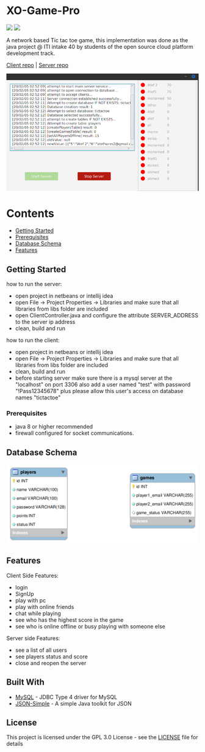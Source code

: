 # XO-Game-Pro
![](https://forthebadge.com/images/badges/made-with-java.svg)
![](http://ForTheBadge.com/images/badges/built-with-love.svg)

A network based Tic tac toe game, this implementation was done as the java project @ ITI intake 40 by students of the open source cloud platform development track.

[Client repo](https://github.com/atefhares/XO-Game-Pro-Client) | [Server repo](https://github.com/atefhares/XO-Game-Pro-Server)

![hg](https://github.com/atefhares/XO-Game-Pro-Server/blob/master/Screenshot%20from%202020-02-05%2002-52-35.png)

# Contents

- [Getting Started](#getting-started)
- [Prerequisites](#prerequisites)
- [Database Schema](#database-schema)
- [Features](#features)

## Getting Started

how to run the server:

- open project in netbeans or intellij idea
- open File -> Project Properties -> Libraries and make sure that all libraries from libs folder are included
- open ClientController.java and configure the attribute SERVER_ADDRESS to the server ip address
- clean, build and run

how to run the client:
- open project in netbeans or intellij idea
- open File -> Project Properties -> Libraries and make sure that all libraries from libs folder are included
- clean, build and run
- before starting server make sure there is a mysql server at the "localhost" on port 3306
   also add a user named "test" with password "!Pass12345678" plus please allow this user's access on database names "tictactoe"

### Prerequisites

- java 8 or higher recommended
- firewall configured for socket communications.

## Database Schema

![hg](https://github.com/atefhares/XO-Game-Pro-Server/blob/master/database_erd.png)

## Features

Client Side Features:</br>
- login
- SignUp
- play with pc
- play with online friends
- chat while playing
- see who has the highest score in the game
- see who is online offline or busy playing with someone else

Server side Features:</br>
- see a list of all users</br>
- see players status and score</br>
- close and reopen the server</br>


## Built With

* [MySQL](https://dev.mysql.com/downloads/connector/j/) - JDBC Type 4 driver for MySQL
* [JSON-Simple](https://code.google.com/archive/p/json-simple/) -  A simple Java toolkit for JSON


## License

This project is licensed under the GPL 3.0 License - see the [LICENSE](LICENSE) file for details

